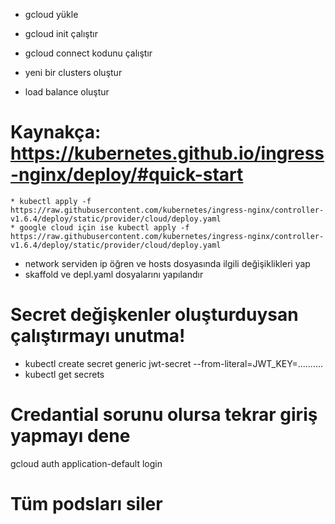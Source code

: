 - gcloud yükle
- gcloud init çalıştır
- gcloud connect kodunu çalıştır

- yeni bir clusters oluştur
- load balance oluştur

# Kaynakça: https://kubernetes.github.io/ingress-nginx/deploy/#quick-start

    * kubectl apply -f https://raw.githubusercontent.com/kubernetes/ingress-nginx/controller-v1.6.4/deploy/static/provider/cloud/deploy.yaml
    * google cloud için ise kubectl apply -f https://raw.githubusercontent.com/kubernetes/ingress-nginx/controller-v1.6.4/deploy/static/provider/cloud/deploy.yaml

- network serviden ip öğren ve hosts dosyasında ilgili değişiklikleri yap
- skaffold ve depl.yaml dosyalarını yapılandır

# Secret değişkenler oluşturduysan çalıştırmayı unutma!

- kubectl create secret generic jwt-secret --from-literal=JWT_KEY=..........
- kubectl get secrets

# Credantial sorunu olursa tekrar giriş yapmayı dene

gcloud auth application-default login

# Tüm podsları siler
